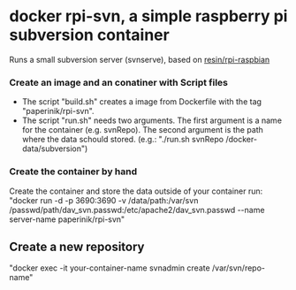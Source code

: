 # docker rpi-svn, a simple raspberry pi subversion container
Runs a small subversion server (svnserve), based on [resin/rpi-raspbian](https://hub.docker.com/r/resin/rpi-raspbian/)

### Create an image and an conatiner with Script files
- The script "build.sh" creates a image from Dockerfile with the tag "paperinik/rpi-svn". 
- The script "run.sh" needs two arguments. The first argument is a name for the container (e.g. svnRepo). 
The second argument is the path where the data schould stored. (e.g.: "./run.sh svnRepo /docker-data/subversion")

### Create the container by hand
Create the container and store the data outside of your container run: 
"docker run -d -p 3690:3690 -v /data/path:/var/svn /passwd/path/dav_svn.passwd:/etc/apache2/dav_svn.passwd --name server-name paperinik/rpi-svn"

## Create a new repository
"docker exec -it your-container-name svnadmin create /var/svn/repo-name"
